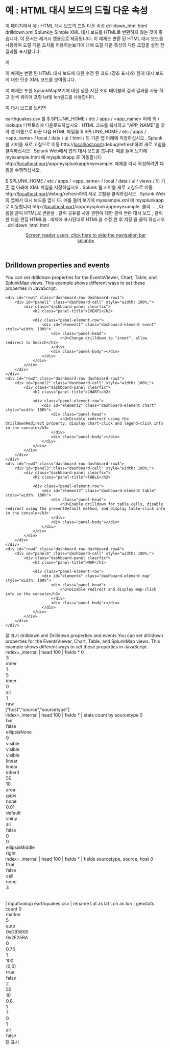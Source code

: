 # 예 : HTML 대시 보드의 드릴 다운 속성
이 페이지에서
예 : HTML 대시 보드의 드릴 다운 속성
drilldown_html.html
drilldown.xml
Splunk는 Simple XML 대시 보드를 HTML로 변환하지 않는 것이 좋습니다. 이 문서는 레거시 앱용으로 제공됩니다.
이 예제는 변환 된 HTML 대시 보드를 사용하여 드릴 다운 조치를 허용하는보기에 대해 드릴 다운 특성의 다른 조합을 설정 한 결과를 표시합니다.

예

이 예제는 변환 된 HTML 대시 보드에 대한 수정 된 코드 (강조 표시)와 원래 대시 보드에 대한 단순 XML 코드를 보여줍니다.

이 예제는 또한 SplunkMap보기에 대한 샘플 지진 조회 테이블의 검색 결과를 사용 하고 검색 쿼리에 포함 lat및 lon필드를 사용합니다.

이 대시 보드를 보려면

earthquakes.csv 를 $ SPLUNK_HOME / etc / apps / <app_name> 아래 의 / lookups 디렉토리에 다운로드하십시오 .
HTML 코드를 복사하고 "APP_NAME"을 찾아 앱 이름으로 바꾼 다음 HTML 파일을 $ SPLUNK_HOME / etc / apps / <app_name> / local / data / ui / html / 의 기존 앱 아래에 저장하십시오 .
Splunk 웹 서버를 새로 고침으로 이동 http://<localhost:port>/debug/refresh하여 새로 고침을 클릭하십시오 .
Splunk Web에서 앱의 대시 보드를 봅니다. 예를 들어,보기에 myexample.html 에 mysplunkapp 로 이동합니다 http://<localhost:port>/app/mysplunkapp/myexample.
예제를 다시 작성하려면 다음을 수행하십시오.

$ SPLUNK_HOME / etc / apps / <app_name> / local / data / ui / views / 의 기존 앱 아래에 XML 파일을 저장하십시오 .
Splunk 웹 서버를 새로 고침으로 이동 http://<localhost:port>/debug/refresh하여 새로 고침을 클릭하십시오 .
Splunk Web의 앱에서 대시 보드를 엽니 다. 예를 들어,보기에 myexample.xml 에 mysplunkapp 로 이동합니다 http://<localhost:port>/app/mysplunkapp/myexample.
클릭 ... , 다음을 클릭 HTML로 변환을 .
클릭 공유를 사용 권한에 대한 클릭 변환 대시 보드 , 클릭 한 다음 편집 HTML을 .
예제에 표시된대로 HTML을 수정 한 후 저장 을 클릭 하십시오 .
drilldown_html.html
<!DOCTYPE html>
<html lang="en">
<head>
    <meta charset="utf-8" />
    <meta http-equiv="X-UA-Compatible" content="IE=edge" />
    <title>Drilldown properties and events</title>
    <link rel="shortcut icon" href="{{SPLUNKWEB_URL_PREFIX}}/static/img/favicon.ico" />
        <link rel="stylesheet" type="text/css" href="/en-US/static/@f4c1eb50e0f3/css/build/bootstrap.min.css" />
        <link rel="stylesheet" type="text/css" href="/en-US/static/@f4c1eb50e0f3/css/build/pages/dashboard-simple-bootstrap.min.css" />
    <link rel="stylesheet" type="text/css" media="all" href="{{SPLUNKWEB_URL_PREFIX}}/static/app/APP_NAME/dashboard.css" />
</head>
<body class="simplexml preload locale-en">
<!--
BEGIN LAYOUT
This section contains the layout for the dashboard. Splunk uses proprietary
styles in <div> tags, similar to Bootstrap's grid system.
-->
<header>
<a class="navSkip" href="#navSkip" tabindex="1">Screen reader users, click here to skip the navigation bar</a>
<div class="header splunk-header">
        <div id="placeholder-splunk-bar">
            <a href="{{SPLUNKWEB_URL_PREFIX}}/app/launcher/home" class="brand" title="splunk > listen to your data">splunk<strong>></strong></a>
        </div>
            <div id="placeholder-app-bar"></div>
</div>
<a id="navSkip"></a>
</header>
<div class="dashboard-body container-fluid main-section-body" data-role="main">
    <div class="dashboard-header clearfix">
        <h2>Drilldown properties and events</h2>
        <p class="description">You can set drilldown properties for the EventsViewer, Chart, Table, and SplunkMap views. This example shows different ways to set these properties in JavaScript.</p>
    </div>


    <div id="row1" class="dashboard-row dashboard-row1">
        <div id="panel1" class="dashboard-cell" style="width: 100%;">
            <div class="dashboard-panel clearfix">
                <h2 class="panel-title">EVENTS</h2>

                <div class="panel-element-row">
                    <div id="element1" class="dashboard-element event" style="width: 100%">
                        <div class="panel-head">
                            <h3>Change drilldown to "inner", allow redirect to Search</h3>
                        </div>
                        <div class="panel-body"></div>
                    </div>
                </div>
            </div>
        </div>
    </div>
    <div id="row2" class="dashboard-row dashboard-row2">
        <div id="panel2" class="dashboard-cell" style="width: 100%;">
            <div class="dashboard-panel clearfix">
                <h2 class="panel-title">CHART</h2>

                <div class="panel-element-row">
                    <div id="element2" class="dashboard-element chart" style="width: 100%">
                        <div class="panel-head">
                            <h3>Disable redirect using the drilldownRedirect property, display chart-click and legend-click info in the console</h3>
                        </div>
                        <div class="panel-body"></div>
                    </div>
                </div>
            </div>
        </div>
    </div>
    <div id="row3" class="dashboard-row dashboard-row3">
        <div id="panel3" class="dashboard-cell" style="width: 100%;">
            <div class="dashboard-panel clearfix">
                <h2 class="panel-title">TABLE</h2>

                <div class="panel-element-row">
                    <div id="element3" class="dashboard-element table" style="width: 100%">
                        <div class="panel-head">
                            <h3>Enable drilldown for table cells, disable redirect using the preventDefault method, and display table-click info in the console</h3>
                        </div>
                        <div class="panel-body"></div>
                    </div>
                </div>
            </div>
        </div>
    </div>
    <div id="row4" class="dashboard-row dashboard-row4">
        <div id="panel4" class="dashboard-cell" style="width: 100%;">
            <div class="dashboard-panel clearfix">
                <h2 class="panel-title">MAP</h2>

                <div class="panel-element-row">
                    <div id="element4" class="dashboard-element map" style="width: 100%">
                        <div class="panel-head">
                            <h3>Disable redirect and display map-click info in the console</h3>
                        </div>
                        <div class="panel-body"></div>
                    </div>
                </div>
            </div>
        </div>
    </div>
</div>

<!--
END LAYOUT
-->

<script src="{{SPLUNKWEB_URL_PREFIX}}/config?autoload=1"></script>
<script src="{{SPLUNKWEB_URL_PREFIX}}/static/js/i18n.js"></script>
<script src="{{SPLUNKWEB_URL_PREFIX}}/i18ncatalog?autoload=1"></script>
<script src="{{SPLUNKWEB_URL_PREFIX}}/static/build/simplexml/index.js"></script>
<script type="text/javascript">
// <![CDATA[
// <![CDATA[

//
// LIBRARY REQUIREMENTS
//
// In the require function, we include the necessary libraries and modules for
// the HTML dashboard. Then, we pass variable names for these libraries and
// modules as function parameters, in order.
//
// When you add libraries or modules, remember to retain this mapping order
// between the library or module and its function parameter. You can do this by
// adding to the end of these lists, as shown in the commented examples below.

require([
    "splunkjs/mvc",
    "splunkjs/mvc/utils",
    "splunkjs/mvc/tokenutils",
    "underscore",
    "jquery",
    "splunkjs/mvc/simplexml",
    "splunkjs/mvc/layoutview",
    "splunkjs/mvc/simplexml/dashboardview",
    "splunkjs/mvc/simplexml/dashboard/panelref",
    "splunkjs/mvc/simplexml/element/chart",
    "splunkjs/mvc/simplexml/element/event",
    "splunkjs/mvc/simplexml/element/html",
    "splunkjs/mvc/simplexml/element/list",
    "splunkjs/mvc/simplexml/element/map",
    "splunkjs/mvc/simplexml/element/single",
    "splunkjs/mvc/simplexml/element/table",
    "splunkjs/mvc/simpleform/formutils",
    "splunkjs/mvc/simplexml/eventhandler",
    "splunkjs/mvc/simplexml/searcheventhandler",
    "splunkjs/mvc/simpleform/input/dropdown",
    "splunkjs/mvc/simpleform/input/radiogroup",
    "splunkjs/mvc/simpleform/input/linklist",
    "splunkjs/mvc/simpleform/input/multiselect",
    "splunkjs/mvc/simpleform/input/checkboxgroup",
    "splunkjs/mvc/simpleform/input/text",
    "splunkjs/mvc/simpleform/input/timerange",
    "splunkjs/mvc/simpleform/input/submit",
    "splunkjs/mvc/searchmanager",
    "splunkjs/mvc/savedsearchmanager",
    "splunkjs/mvc/postprocessmanager",
    "splunkjs/mvc/simplexml/urltokenmodel"
    // Add comma-separated libraries and modules manually here, for example:
    // ..."splunkjs/mvc/simplexml/urltokenmodel",
    // "splunkjs/mvc/checkboxview"
    ],
    function(
        mvc,
        utils,
        TokenUtils,
        _,
        $,
        DashboardController,
        LayoutView,
        Dashboard,
        PanelRef,
        ChartElement,
        EventElement,
        HtmlElement,
        ListElement,
        MapElement,
        SingleElement,
        TableElement,
        FormUtils,
        EventHandler,
        SearchEventHandler,
        DropdownInput,
        RadioGroupInput,
        LinkListInput,
        MultiSelectInput,
        CheckboxGroupInput,
        TextInput,
        TimeRangeInput,
        SubmitButton,
        SearchManager,
        SavedSearchManager,
        PostProcessManager,
        UrlTokenModel

        // Add comma-separated parameter names here, for example:
        // ...UrlTokenModel,
        // CheckboxView
        ) {

        var pageLoading = true;


        //
        // TOKENS
        //

        // Create token namespaces
        var urlTokenModel = new UrlTokenModel();
        mvc.Components.registerInstance('url', urlTokenModel);
        var defaultTokenModel = mvc.Components.getInstance('default', {create: true});
        var submittedTokenModel = mvc.Components.getInstance('submitted', {create: true});

        urlTokenModel.on('url:navigate', function() {
            defaultTokenModel.set(urlTokenModel.toJSON());
            if (!_.isEmpty(urlTokenModel.toJSON()) && !_.all(urlTokenModel.toJSON(), _.isUndefined)) {
                submitTokens();
            } else {
                submittedTokenModel.clear();
            }
        });

        // Initialize tokens
        defaultTokenModel.set(urlTokenModel.toJSON());

        function submitTokens() {
            // Copy the contents of the defaultTokenModel to the submittedTokenModel and urlTokenModel
            FormUtils.submitForm({ replaceState: pageLoading });
        }

        function setToken(name, value) {
            defaultTokenModel.set(name, value);
            submittedTokenModel.set(name, value);
        }

        function unsetToken(name) {
            defaultTokenModel.unset(name);
            submittedTokenModel.unset(name);
        }



        //
        // SEARCH MANAGERS
        //

        var search1 = new SearchManager({
            "id": "search1",
            "cancelOnUnload": true,
            "latest_time": "$latest$",
            "search": "index=_internal | head 100 | fields *",
            "earliest_time": "0",
            "status_buckets": 300,
            "app": utils.getCurrentApp(),
            "auto_cancel": 90,
            "preview": true,
            "runWhenTimeIsUndefined": false
        }, {tokens: true, tokenNamespace: "submitted"});

        // search2 and search3 are variations of search1. A good practice to save resources is to remove
        // duplication by using search1 as a main search, and search2 and search3 as post-process searches.
        var search2 = new PostProcessManager({
            id: "search2",
            managerid: "search1",
            "id": "search2",
            "search": " | stats count by sourcetype"
        }, {tokens: true, tokenNamespace: "submitted"});

        var search3 = new PostProcessManager({
            id: "search3",
            managerid: "search1",
            "search": " | fields sourcetype, source, host"
        }, {tokens: true, tokenNamespace: "submitted"});

        var search4 = new SearchManager({
            "id": "search4",
            "cancelOnUnload": true,
            "latest_time": "$latest$",
            "search": "| inputlookup earthquakes.csv | rename Lat as lat Lon as lon | geostats count",
            "earliest_time": "0",
            "status_buckets": 0,
            "app": utils.getCurrentApp(),
            "auto_cancel": 90,
            "preview": true,
            "runWhenTimeIsUndefined": false
        }, {tokens: true, tokenNamespace: "submitted"});



        //
        // SPLUNK LAYOUT
        //

        $('header').remove();
        new LayoutView({"hideFooter": false, "hideSplunkBar": false, "hideAppBar": false, "hideChrome": false})
            .render()
            .getContainerElement()
            .appendChild($('.dashboard-body')[0]);


        //
        // DASHBOARD EDITOR
        //

        new Dashboard({
            id: 'dashboard',
            el: $('.dashboard-body'),
            showTitle: true,
            editable: true
        }, {tokens: true}).render();


        //
        // VIEWS: VISUALIZATION ELEMENTS
        //

        var element1 = new EventElement({
            "id": "element1",
            "table.drilldown": "all",
            "type": "raw",
            "list.drilldown": "inner",
            "raw.drilldown": "inner",
            "maxLines": 5,
            "rowNumbers": "0",
            "fields": ["host", "source", "sourcetype"],
            "list.wrap": "1",
            "count": 3,
            "table.wrap": "1",
            "managerid": "search1",
            "el": $('#element1')
        }, {tokens: true, tokenNamespace: "submitted"}).render();

        var element2 = new ChartElement({
            "id": "element2",
            "charting.chart.nullValueMode": "gaps",
            "charting.chart.sliceCollapsingThreshold": "0.01",
            "charting.legend.placement": "right",
            "charting.axisLabelsX.majorLabelStyle.rotation": "0",
            "charting.axisY.scale": "linear",
            "charting.chart.bubbleSizeBy": "area",
            "charting.chart.bubbleMinimumSize": "10",
            "resizable": true,
            "charting.axisLabelsX.majorLabelStyle.overflowMode": "ellipsisNone",
            "charting.layout.splitSeries.allowIndependentYRanges": "0",
            "charting.layout.splitSeries": "0",
            "charting.drilldown": "all",
            "charting.chart.stackMode": "default",
            "charting.chart.style": "shiny",
            "charting.axisTitleY.visibility": "visible",
            "charting.chart.showDataLabels": "none",
            "charting.axisY2.enabled": "false",
            "charting.legend.labelStyle.overflowMode": "ellipsisMiddle",
            "charting.axisY2.scale": "inherit",
            "charting.axisX.scale": "linear",
            "charting.chart": "bar",
            "charting.drilldownRedirect": "false",
            "charting.axisTitleX.visibility": "visible",
            "charting.chart.bubbleMaximumSize": "50",
            "charting.axisTitleY2.visibility": "visible",
            "managerid": "search2",
            "el": $('#element2')
        }, {tokens: true, tokenNamespace: "submitted"}).render();


        var element3 = new TableElement({
            "id": "element3",
            "count": 3,
            "dataOverlayMode": "none",
            "drilldown": "cell",
            "rowNumbers": "false",
            "wrap": "true",
            "managerid": "search3",
            "el": $('#element3')
        }, {tokens: true, tokenNamespace: "submitted"}).render();

        var element4 = new MapElement({
            "id": "element4",
            "mapping.tileLayer.minZoom": "0",
            "mapping.map.panning": "true",
            "mapping.choroplethLayer.maximumColor": "0xDB5800",
            "mapping.markerLayer.markerOpacity": "0.8",
            "mapping.map.scrollZoom": "false",
            "mapping.markerLayer.markerMinSize": "10",
            "mapping.choroplethLayer.neutralPoint": "0",
            "mapping.choroplethLayer.shapeOpacity": "0.75",
            "mapping.showTiles": "1",
            "mapping.tileLayer.tileOpacity": "1",
            "mapping.map.zoom": "2",
            "mapping.choroplethLayer.showBorder": "1",
            "mapping.tileLayer.maxZoom": "7",
            "drilldownRedirect": "false",
            "mapping.data.maxClusters": "100",
            "resizable": true,
            "mapping.choroplethLayer.colorMode": "auto",
            "mapping.map.center": "(0,0)",
            "drilldown": "all",
            "mapping.type": "marker",
            "mapping.markerLayer.markerMaxSize": "50",
            "mapping.choroplethLayer.minimumColor": "0x2F25BA",
            "mapping.choroplethLayer.colorBins": "5",
            "managerid": "search4",
            "el": $('#element4')
        }, {tokens: true, tokenNamespace: "submitted"}).render();


        //
        // Add events
        //

        // Set up event handlers to customize drilldown behavior
        element2.on("click:legend", function(e) {
            // Displays a data object in the console--the legend text
            console.log("Clicked the chart legend: ", e.name2);
        });

        element2.on("click:chart", function(e) {
            // Displays a data object in the console
            console.log("Clicked the chart: ", e.value);
        });

        element3.on("click", function(e) {
            // Bypass the default behavior
            e.preventDefault();

            // Displays a data object in the console
            console.log("Clicked the table:", e.data);
        });

        element4.on("click:marker", function(e) {
            // Bypass the default behavior
            e.preventDefault();

            // Display a data object in the console
            console.log("Map click: ", e.data['row.count'] + " earthquakes near (" + e.data['row.latitude'] + ", " +e .data['row.longitude'] + ")");
        });


        // Initialize time tokens to default
        if (!defaultTokenModel.has('earliest') && !defaultTokenModel.has('latest')) {
            defaultTokenModel.set({ earliest: '0', latest: '' });
        }

        submitTokens();


        //
        // DASHBOARD READY
        //

        DashboardController.ready();
        pageLoading = false;

    }
);
// ]]>
</script>
</body>
</html>
덜 표시
drilldown.xml
<dashboard>
  <label>Drilldown properties and events</label>
  <description>You can set drilldown properties for the EventsViewer, Chart, Table, and SplunkMap views. This example shows different ways to set these properties in JavaScript.</description>
  <row>
    <panel>
      <title>EVENTS</title>
      <event>
        <title>Change drilldown to "inner", allow redirect to Search</title>
        <search>
          <query>index=_internal | head 100 | fields *</query>
          <earliest>0</earliest>
          <latest></latest>
        </search>
        <option name="count">3</option>
        <option name="list.drilldown">inner</option>
        <option name="list.wrap">1</option>
        <option name="maxLines">5</option>
        <option name="raw.drilldown">inner</option>
        <option name="rowNumbers">0</option>
        <option name="table.drilldown">all</option>
        <option name="table.wrap">1</option>
        <option name="type">raw</option>
        <fields>["host","source","sourcetype"]</fields>
      </event>
    </panel>
  </row>
  <row>
    <panel>
      <title>CHART</title>
      <chart>
        <title>Disable redirect using the drilldownRedirect property, display chart-click and legend-click info in the console</title>
        <search>
          <query>index=_internal | head 100 | fields * | stats count by sourcetype</query>
          <earliest>0</earliest>
          <latest></latest>
        </search>
        <option name="charting.chart">bar</option>
        <option name="charting.axisY2.enabled">false</option>
        <option name="charting.axisLabelsX.majorLabelStyle.overflowMode">ellipsisNone</option>
        <option name="charting.axisLabelsX.majorLabelStyle.rotation">0</option>
        <option name="charting.axisTitleX.visibility">visible</option>
        <option name="charting.axisTitleY.visibility">visible</option>
        <option name="charting.axisTitleY2.visibility">visible</option>
        <option name="charting.axisX.scale">linear</option>
        <option name="charting.axisY.scale">linear</option>
        <option name="charting.axisY2.scale">inherit</option>
        <option name="charting.chart.bubbleMaximumSize">50</option>
        <option name="charting.chart.bubbleMinimumSize">10</option>
        <option name="charting.chart.bubbleSizeBy">area</option>
        <option name="charting.chart.nullValueMode">gaps</option>
        <option name="charting.chart.showDataLabels">none</option>
        <option name="charting.chart.sliceCollapsingThreshold">0.01</option>
        <option name="charting.chart.stackMode">default</option>
        <option name="charting.chart.style">shiny</option>
        <option name="charting.drilldown">all</option>
        <option name="charting.drilldownRedirect">false</option><!-- Manually added-->
        <option name="charting.layout.splitSeries">0</option>
        <option name="charting.layout.splitSeries.allowIndependentYRanges">0</option>
        <option name="charting.legend.labelStyle.overflowMode">ellipsisMiddle</option>
        <option name="charting.legend.placement">right</option>
      </chart>
    </panel>
  </row>
  <row>
    <panel>
      <title>TABLE</title>
      <table>
        <title>Enable drilldown for table cells, disable redirect using the preventDefault method, and display table-click info in the console</title>
        <search>
          <query>index=_internal | head 100 | fields * | fields sourcetype, source, host</query>
          <earliest>0</earliest>
          <latest></latest>
        </search>
        <option name="wrap">true</option>
        <option name="rowNumbers">false</option>
        <option name="drilldown">cell</option>
        <option name="dataOverlayMode">none</option>
        <option name="count">3</option>
      </table>
    </panel>
  </row>
  <row>
    <panel>
      <title>MAP</title>
      <map>
        <title>Disable redirect and display map-click info in the console</title>
        <search>
          <query>| inputlookup earthquakes.csv | rename Lat as lat Lon as lon | geostats count</query>
          <earliest>0</earliest>
          <latest></latest>
        </search>
        <option name="mapping.type">marker</option>
        <option name="mapping.choroplethLayer.colorBins">5</option>
        <option name="mapping.choroplethLayer.colorMode">auto</option>
        <option name="mapping.choroplethLayer.maximumColor">0xDB5800</option>
        <option name="mapping.choroplethLayer.minimumColor">0x2F25BA</option>
        <option name="mapping.choroplethLayer.neutralPoint">0</option>
        <option name="mapping.choroplethLayer.shapeOpacity">0.75</option>
        <option name="mapping.choroplethLayer.showBorder">1</option>
        <option name="mapping.data.maxClusters">100</option>
        <option name="mapping.map.center">(0,0)</option>
        <option name="mapping.map.panning">true</option>
        <option name="mapping.map.scrollZoom">false</option>
        <option name="mapping.map.zoom">2</option>
        <option name="mapping.markerLayer.markerMaxSize">50</option>
        <option name="mapping.markerLayer.markerMinSize">10</option>
        <option name="mapping.markerLayer.markerOpacity">0.8</option>
        <option name="mapping.showTiles">1</option>
        <option name="mapping.tileLayer.maxZoom">7</option>
        <option name="mapping.tileLayer.minZoom">0</option>
        <option name="mapping.tileLayer.tileOpacity">1</option>
        <option name="drilldown">all</option>
        <option name="drilldownRedirect">false</option><!-- Manually added-->
      </map>
    </panel>
  </row>
</dashboard>
덜 표시